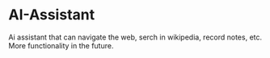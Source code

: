 # AI-Assistant

Ai assistant that can navigate the web, serch in wikipedia, record notes, etc. More functionality in the future.
